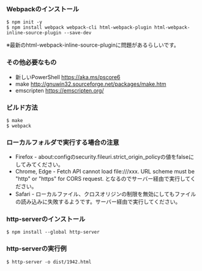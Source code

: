### Webpackのインストール
```
$ npm init -y
$ npm install webpack webpack-cli html-webpack-plugin html-webpack-inline-source-plugin --save-dev
```
※最新のhtml-webpack-inline-source-pluginに問題があるらしいです。
### その他必要なもの
* 新しいPowerShell https://aka.ms/pscore6
* make http://gnuwin32.sourceforge.net/packages/make.htm
* emscripten https://emscripten.org/
### ビルド方法
```
$ make
$ webpack
```
### ローカルフォルダで実行する場合の注意
* Firefox - about:configのsecurity.fileuri.strict_origin_policyの値をfalseにしてみてください。
* Chrome, Edge - Fetch API cannot load file:///xxx. URL scheme must be "http" or "https" for CORS request. となるのでサーバー経由で実行してください。
* Safari - ローカルファイル、クロスオリジンの制限を無効にしてもファイルの読み込みに失敗するようです。サーバー経由で実行してください。
### http-serverのインストール
```
$ npm install --global http-server
```
### http-serverの実行例
```
$ http-server -o dist/1942.html
```
